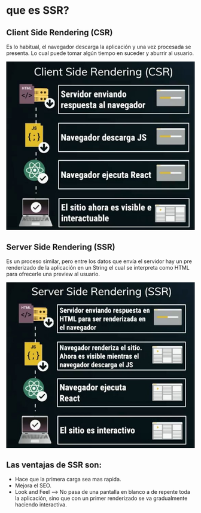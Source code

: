 # que es SSR?

## Client Side Rendering (CSR)

Es lo habitual, el navegador descarga la aplicación y una vez procesada se presenta. Lo cual puede tomar algún tiempo en suceder y aburrir al usuario.

![](img/CSR.jpeg)

## Server Side Rendering (SSR)

Es un proceso similar, pero entre los datos que envía el servidor hay un pre renderizado de la aplicación en un String el cual se interpreta como HTML para ofrecerle una preview al usuario.

![](img/SSR.jpg)

## Las ventajas de SSR son:

- Hace que la primera carga sea mas rapida.
- Mejora el SEO.
- Look and Feel --> No pasa de una pantalla en blanco a de repente toda la aplicación, sino que con un primer renderizado se va gradualmente haciendo interactiva.

